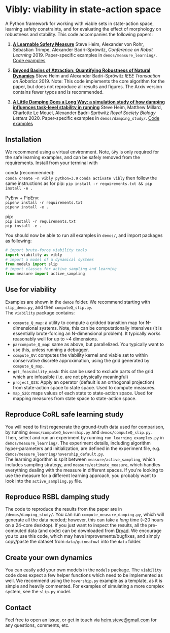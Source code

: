 # Vibly: viability in state-action space

A Python framework for working with viable sets in state-action space, learning safety constraints, and for evaluating the effect of morphology on robustness and stability. This code accompanies the following papers:

1. [**A Learnable Safety Measure**](https://arxiv.org/abs/1910.02835) Steve Heim, Alexander von Rohr, Sebastian Trimpe, Alexander Badri-Spröwitz, _Conference on Robot Learning_ 2019. Paper-specific examples in `demos/measure_learning/`. [Code examples](#learning)

2. [**Beyond Basins of Attraction: Quantifying Robustness of Natural Dynamics**](https://arxiv.org/abs/1806.08081) Steve Heim and Alexander Badri-Spröwitz _IEEE Transaction on Robotics_ 2019. Note: This code implements the core algorithm for the paper, but does not reproduce all results and figures. The Arxiv version contains fewer typos and is recommended.

3. [**A Little Damping Goes a Long Way: a simulation study of how damping influences task-level stability in running**](https://royalsocietypublishing.org/doi/10.1098/rsbl.2020.0467) Steve Heim, Matthew Millard, Charlotte Le Mouel, Alexander Badri-Spröwitz _Royal Society Biology Letters_ 2020. Paper-specific examples in `demos/damping_study/`. [Code examples](#damping)

<!-- ## What is viability in state-action space?

A dynamical system is in a _viable_ state if there exist control inputs that allow it to avoid a set of _failure states_ forever. The _viability kernel_ is the set of all viable states. We extend this notion into state-action space, and define sets of viability-maintaining state-action pairs, or _viable sets_, which allows certain insights. -->

## Installation
We recommend using a virtual environment. Note, `GPy` is only required for the safe learning examples, and can be safely removed from the requirements. Install from your terminal with

conda (recommended):  
`conda create -n vibly python=3.9`
`conda activate vibly`
then follow the same instructions as for pip:
`pip install -r requirements.txt && pip install -e .`

PyEnv + PipEnv:  
`pipenv install -r requirements.txt`  
`pipenv install -e .`


pip:  
`pip install -r requirements.txt`  
`pip install -e .`

You should now be able to run all examples in `demos/`, and import packages as following:
```python 
# import brute-force viability tools
import viability as vibly
# import a model of a dynamical systems
from models import slip
# import classes for active sampling and learning
from measure import active_sampling
```

## Use for viability

Examples are shown in the `demos` folder. We recommend starting with `slip_demo.py`, and then `computeQ_slip.py`.  
The `viability` package contains:
- `compute_Q_map`: a utility to compute a gridded transition map for N-dimensional systems. Note, this can be computationally intensives (it is essentially brute-forcing an N-dimensional problem). It typically works reasonably well for up to ~4 dimensions.
- `parcompute_Q_map`: same as above, but parallelized. You typically want to use this, unless running a debugger.
- `compute_QV`: computes the viability kernel and viable set to within conservative discrete approximation, using the grid generated by `compute_Q_map`.
- `get_feasibility_mask`: this can be used to exclude parts of the grid which are infeasible (i.e. are not physically meaningful)
- `project_Q2S`: Apply an operator (default is an orthogonal projection) from state-action space to state space. Used to compute measures.
- `map_S2Q`: maps values of each state to state-action space. Used for mapping measures from state space to state-action space.

## Reproduce CoRL safe learning study <a name="learning"/>

You will need to first regenerate the ground-truth data used for comparison, by running `demos/computeQ_hovership.py` and `demos/computeQ_slip.py`.  
Then, select and run an experiment by running `run_learning_examples.py` in `demos/measure_learning/`. The experiment details, including algorithm hyper-parameters and initialization, are defined in the experiment file, e.g. `demos/measure_learning/hovership_default.py`.  
The learning algorithm is split between `measure/active_sampling`, which includes sampling strategy, and `measure/estimate_measure`, which handles everything dealing with the measure in different spaces. If you're looking to use the measure for a different learning approach, you probably want to look into the `active_sampling.py` file.

## Reproduce RSBL damping study <a name="damping"/>
The code to reproduce the results from the paper are in `/demos/damping_study/`. You can run `compute_measure_damping.py`, which will generate all the data needed; however, this can take a _long_ time (~20 hours on a 24-core desktop). If you just want to inspect the results, all the pre-computed data (and code) can be downloaded from [Dryad](https://doi.org/10.5061/dryad.44j0zpcbj). We encourage you to use this code, which may have improvements/bugfixes, and simply copy/paste the dataset from `data/guineafowl` into the `data` folder.

## Create your own dynamics

You can easily add your own models in the `models` package. The `viability` code does expect a few helper functions which need to be implemented as well. We recommend using the `hovership.py` example as a template, as it is simple and heavily commented. For examples of simulating a more complex system, see the `slip.py` model.

## Contact

Feel free to open an issue, or get in touch via heim.steve@gmail.com for any questions, comments, etc.
